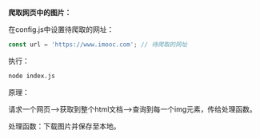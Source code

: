 **爬取网页中的图片：**



在config.js中设置待爬取的网址：

```javascript
const url = 'https://www.imooc.com'; // 待爬取的网址
```

执行：

```bash
node index.js
```



原理：

请求一个网页——>获取到整个html文档——>查询到每一个img元素，传给处理函数。

处理函数：下载图片并保存至本地。